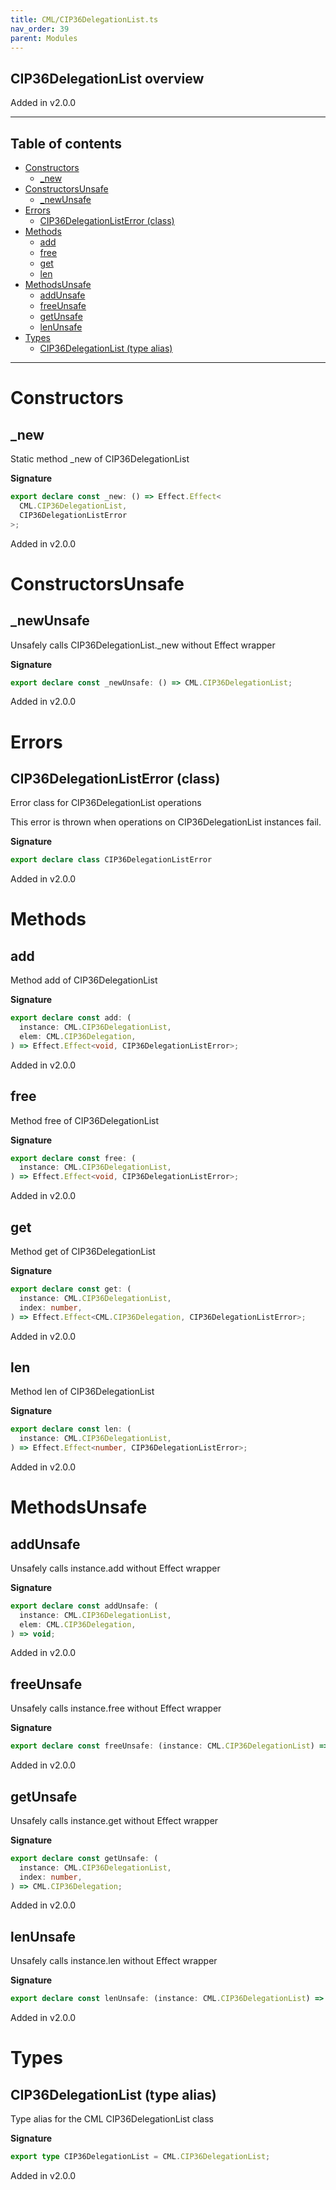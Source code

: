 ```yaml
---
title: CML/CIP36DelegationList.ts
nav_order: 39
parent: Modules
---
```


## CIP36DelegationList overview

Added in v2.0.0

---

<h2 class="text-delta">Table of contents</h2>

- [Constructors](#constructors)
  - [\_new](#_new)
- [ConstructorsUnsafe](#constructorsunsafe)
  - [\_newUnsafe](#_newunsafe)
- [Errors](#errors)
  - [CIP36DelegationListError (class)](#cip36delegationlisterror-class)
- [Methods](#methods)
  - [add](#add)
  - [free](#free)
  - [get](#get)
  - [len](#len)
- [MethodsUnsafe](#methodsunsafe)
  - [addUnsafe](#addunsafe)
  - [freeUnsafe](#freeunsafe)
  - [getUnsafe](#getunsafe)
  - [lenUnsafe](#lenunsafe)
- [Types](#types)
  - [CIP36DelegationList (type alias)](#cip36delegationlist-type-alias)

---

# Constructors

## \_new

Static method \_new of CIP36DelegationList

**Signature**

```ts
export declare const _new: () => Effect.Effect<
  CML.CIP36DelegationList,
  CIP36DelegationListError
>;
```

Added in v2.0.0

# ConstructorsUnsafe

## \_newUnsafe

Unsafely calls CIP36DelegationList.\_new without Effect wrapper

**Signature**

```ts
export declare const _newUnsafe: () => CML.CIP36DelegationList;
```

Added in v2.0.0

# Errors

## CIP36DelegationListError (class)

Error class for CIP36DelegationList operations

This error is thrown when operations on CIP36DelegationList instances fail.

**Signature**

```ts
export declare class CIP36DelegationListError
```

Added in v2.0.0

# Methods

## add

Method add of CIP36DelegationList

**Signature**

```ts
export declare const add: (
  instance: CML.CIP36DelegationList,
  elem: CML.CIP36Delegation,
) => Effect.Effect<void, CIP36DelegationListError>;
```

Added in v2.0.0

## free

Method free of CIP36DelegationList

**Signature**

```ts
export declare const free: (
  instance: CML.CIP36DelegationList,
) => Effect.Effect<void, CIP36DelegationListError>;
```

Added in v2.0.0

## get

Method get of CIP36DelegationList

**Signature**

```ts
export declare const get: (
  instance: CML.CIP36DelegationList,
  index: number,
) => Effect.Effect<CML.CIP36Delegation, CIP36DelegationListError>;
```

Added in v2.0.0

## len

Method len of CIP36DelegationList

**Signature**

```ts
export declare const len: (
  instance: CML.CIP36DelegationList,
) => Effect.Effect<number, CIP36DelegationListError>;
```

Added in v2.0.0

# MethodsUnsafe

## addUnsafe

Unsafely calls instance.add without Effect wrapper

**Signature**

```ts
export declare const addUnsafe: (
  instance: CML.CIP36DelegationList,
  elem: CML.CIP36Delegation,
) => void;
```

Added in v2.0.0

## freeUnsafe

Unsafely calls instance.free without Effect wrapper

**Signature**

```ts
export declare const freeUnsafe: (instance: CML.CIP36DelegationList) => void;
```

Added in v2.0.0

## getUnsafe

Unsafely calls instance.get without Effect wrapper

**Signature**

```ts
export declare const getUnsafe: (
  instance: CML.CIP36DelegationList,
  index: number,
) => CML.CIP36Delegation;
```

Added in v2.0.0

## lenUnsafe

Unsafely calls instance.len without Effect wrapper

**Signature**

```ts
export declare const lenUnsafe: (instance: CML.CIP36DelegationList) => number;
```

Added in v2.0.0

# Types

## CIP36DelegationList (type alias)

Type alias for the CML CIP36DelegationList class

**Signature**

```ts
export type CIP36DelegationList = CML.CIP36DelegationList;
```

Added in v2.0.0
